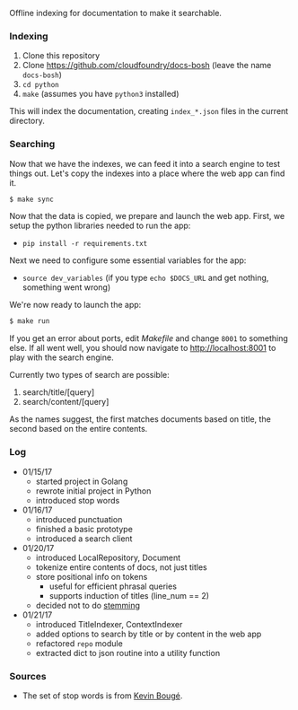 Offline indexing for documentation to make it searchable.


### Indexing

1. Clone this repository
2. Clone https://github.com/cloudfoundry/docs-bosh (leave the name `docs-bosh`)
3. `cd python`
4. `make` (assumes you have `python3` installed)

This will index the documentation, creating `index_*.json` files in the current directory.


### Searching

Now that we have the indexes, we can feed it into a search engine to test things out. Let's copy the indexes into a place where the web app can find it.

```bash
$ make sync
```

Now that the data is copied, we prepare and launch the web app. First, we setup the python libraries needed to run the app:

* `pip install -r requirements.txt`

Next we need to configure some essential variables for the app:

* `source dev_variables` (if you type `echo $DOCS_URL` and get nothing, something went wrong)

We're now ready to launch the app:

```bash
$ make run
```

If you get an error about ports, edit *Makefile* and change `8001` to something else. If all went well, you should now navigate to [http://localhost:8001](http://localhost:8001) to play with the search engine.

Currently two types of search are possible:

1. search/title/[query]
2. search/content/[query]

As the names suggest, the first matches documents based on title, the second based on the entire contents.


### Log
* 01/15/17
  - started project in Golang
  - rewrote initial project in Python
  - introduced stop words
* 01/16/17
  - introduced punctuation
  - finished a basic prototype
  - introduced a search client
* 01/20/17
  - introduced LocalRepository, Document
  - tokenize entire contents of docs, not just titles
  - store positional info on tokens
    - useful for efficient phrasal queries
    - supports induction of titles (line_num == 2)
  - decided not to do [stemming](https://en.wikipedia.org/wiki/Stemming)
* 01/21/17
  - introduced TitleIndexer, ContextIndexer
  - added options to search by title or by content in the web app
  - refactored `repo` module
  - extracted dict to json routine into a utility function
  

### Sources
* The set of stop words is from [Kevin Bougé](https://sites.google.com/site/kevinbouge/stopwords-lists).
